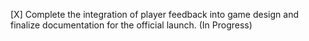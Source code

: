 [X] Complete the integration of player feedback into game design and finalize documentation for the official launch. (In Progress)